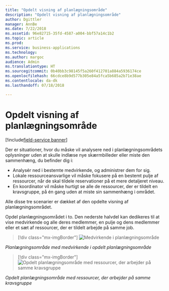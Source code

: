 ```yaml
---
title: "Opdelt visning af planlægningsområde"
description: "Opdelt visning af planlægningsområde"
author: Dgittler
manager: AnnBe
ms.date: 7/22/2018
ms.assetid: 96e82715-35fd-4587-a004-bbf57a14c1b2
ms.topic: article
ms.prod: 
ms.service: business-applications
ms.technology: 
ms.author: margoc
audience: Admin
ms.translationtype: HT
ms.sourcegitcommit: 0b40bb3c98145f5a260f412701a884a5936174ce
ms.openlocfilehash: 66cdce8b9d577b305e84a5fca5b685a2b71e38ae
ms.contentlocale: da-dk
ms.lasthandoff: 07/18/2018

---
```





#  <a name="schedule-board-split-view"></a>Opdelt visning af planlægningsområde

[!include[field-service banner](../../../includes/field-service.md)]


Der er situationer, hvor du måske vil analysere ned i planlægningsområdets oplysninger uden at skulle indlæse nye skærmbilleder eller miste den sammenhæng, du befinder dig i:

*   Analysér ned i bestemte medvirkende, og administrer dem for sig. 
*   Lokale ressourceansvarlige vil måske fokusere på en bestemt pulje af ressourcer, når de skal tildele reservationer på et mere detaljeret niveau.
*   En koordinator vil måske hurtigt se alle de ressourcer, der er tildelt en kravsgruppe, på én gang uden at miste sin sammenhæng i området.

Alle disse tre scenarier er dækket af den opdelte visning af planlægningsområdet.

Opdel planlægningsområdet i to. Den nederste halvdel kan dedikeres til at vise medvirkende og alle deres medlemmer, en pulje og dens medlemmer eller et sæt af ressourcer, der er tildelt arbejde på samme job.

> [!div class="mx-imgBorder"]
> ![](media/Crew-in-Split-View.png "Medvirkende i planlægningsområde")
<!-- picture -->

*Planlægningsområde med medvirkende i opdelt planlægningsområde*

> [!div class="mx-imgBorder"]
> ![](media/Split-Schedule-Board-Grouped-Bookings.png "Opdelt planlægningsområde med ressourcer, der arbejder på samme kravsgruppe")
<!-- picture -->

*Opdelt planlægningsområde med ressourcer, der arbejder på samme kravsgruppe*

